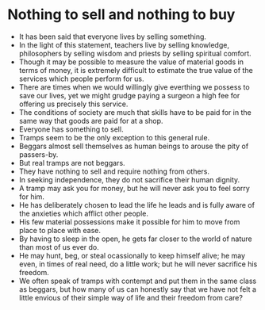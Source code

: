 # Nothing to sell and nothing to buy

- It has been said that everyone lives by selling something.
- In the light of this statement, teachers live by selling knowledge, philosophers by selling wisdom and priests by selling spiritual comfort.
- Though it may be possible to measure the value of material goods in terms of money, it is extremely difficult to estimate the true value of the services which people perform for us.
- There are times when we would willingly give everthing we possess to save our lives, yet we might grudge paying a surgeon a high fee for offering us precisely this service.
- The conditions of society are much that skills have to be paid for in the same way that goods are paid for at a shop.
- Everyone has something to sell.
- Tramps seem to be the only exception to this general rule.
- Beggars almost sell themselves as human beings to arouse the pity of passers-by.
- But real tramps are not beggars.
- They have nothing to sell and require nothing from others.
- In seeking independence, they do not sacrifice their human dignity.
- A tramp may ask you for money, but he will never ask you to feel sorry for him.
- He has deliberately chosen to lead the life he leads and is fully aware of the anxieties which afflict other people.
- His few material possessions make it possible for him to move from place to place with ease.
- By having to sleep in the open, he gets far closer to the world of nature than most of us ever do.
- He may hunt, beg, or steal ocassionally to keep himself alive; he may even, in times of real need, do a little work; but he will never sacrifice his freedom.
- We often speak of tramps with contempt and put them in the same class as beggars, but how many of us can honestly say that we have not felt a little envious of their simple way of life and their freedom from care?
